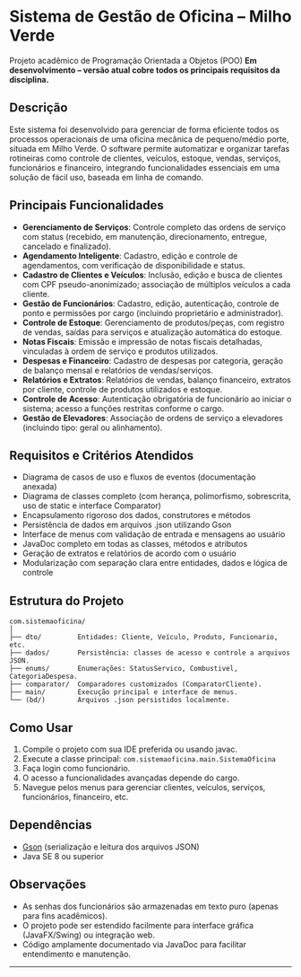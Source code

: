 # Sistema de Gestão de Oficina – Milho Verde

Projeto acadêmico de Programação Orientada a Objetos (POO)
**Em desenvolvimento – versão atual cobre todos os principais requisitos da disciplina.**

## Descrição

Este sistema foi desenvolvido para gerenciar de forma eficiente todos os processos operacionais de uma oficina mecânica de pequeno/médio porte, situada em Milho Verde.
O software permite automatizar e organizar tarefas rotineiras como controle de clientes, veículos, estoque, vendas, serviços, funcionários e financeiro, integrando funcionalidades essenciais em uma solução de fácil uso, baseada em linha de comando.

## Principais Funcionalidades

* **Gerenciamento de Serviços**: Controle completo das ordens de serviço com status (recebido, em manutenção, direcionamento, entregue, cancelado e finalizado).
* **Agendamento Inteligente**: Cadastro, edição e controle de agendamentos, com verificação de disponibilidade e status.
* **Cadastro de Clientes e Veículos**: Inclusão, edição e busca de clientes com CPF pseudo-anonimizado; associação de múltiplos veículos a cada cliente.
* **Gestão de Funcionários**: Cadastro, edição, autenticação, controle de ponto e permissões por cargo (incluindo proprietário e administrador).
* **Controle de Estoque**: Gerenciamento de produtos/peças, com registro de vendas, saídas para serviços e atualização automática do estoque.
* **Notas Fiscais**: Emissão e impressão de notas fiscais detalhadas, vinculadas à ordem de serviço e produtos utilizados.
* **Despesas e Financeiro**: Cadastro de despesas por categoria, geração de balanço mensal e relatórios de vendas/serviços.
* **Relatórios e Extratos**: Relatórios de vendas, balanço financeiro, extratos por cliente, controle de produtos utilizados e estoque.
* **Controle de Acesso**: Autenticação obrigatória de funcionário ao iniciar o sistema; acesso a funções restritas conforme o cargo.
* **Gestão de Elevadores**: Associação de ordens de serviço a elevadores (incluindo tipo: geral ou alinhamento).

## Requisitos e Critérios Atendidos

* Diagrama de casos de uso e fluxos de eventos (documentação anexada)
* Diagrama de classes completo (com herança, polimorfismo, sobrescrita, uso de static e interface Comparator)
* Encapsulamento rigoroso dos dados, construtores e métodos
* Persistência de dados em arquivos .json utilizando Gson
* Interface de menus com validação de entrada e mensagens ao usuário
* JavaDoc completo em todas as classes, métodos e atributos
* Geração de extratos e relatórios de acordo com o usuário
* Modularização com separação clara entre entidades, dados e lógica de controle

## Estrutura do Projeto

```
com.sistemaoficina/
│
├── dto/         Entidades: Cliente, Veículo, Produto, Funcionario, etc.
├── dados/       Persistência: classes de acesso e controle a arquivos JSON.
├── enums/       Enumerações: StatusServico, Combustivel, CategoriaDespesa.
├── comparator/  Comparadores customizados (ComparatorCliente).
├── main/        Execução principal e interface de menus.
└── (bd/)        Arquivos .json persistidos localmente.
```

## Como Usar

1. Compile o projeto com sua IDE preferida ou usando javac.
2. Execute a classe principal:
   `com.sistemaoficina.main.SistemaOficina`
3. Faça login como funcionário.
4. O acesso a funcionalidades avançadas depende do cargo.
5. Navegue pelos menus para gerenciar clientes, veículos, serviços, funcionários, financeiro, etc.

## Dependências
 
* [Gson](https://github.com/google/gson) (serialização e leitura dos arquivos JSON)
* Java SE 8 ou superior

## Observações

* As senhas dos funcionários são armazenadas em texto puro (apenas para fins acadêmicos).
* O projeto pode ser estendido facilmente para interface gráfica (JavaFX/Swing) ou integração web.
* Código amplamente documentado via JavaDoc para facilitar entendimento e manutenção.

---

